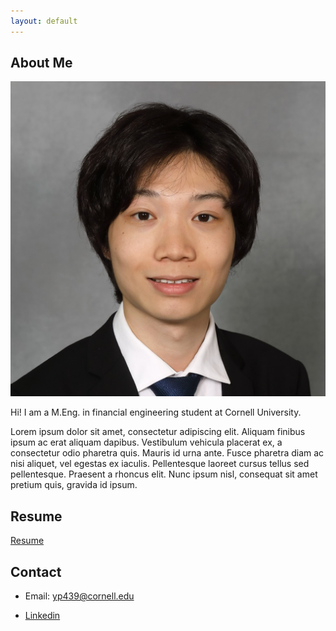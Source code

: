 ```yaml
---
layout: default
---
```


## About Me

<img class="profile-picture" src="avatar.jpg">

Hi! I am a M.Eng. in financial engineering student at Cornell University. 

Lorem ipsum dolor sit amet, consectetur adipiscing elit. Aliquam finibus ipsum ac erat aliquam dapibus. Vestibulum vehicula placerat ex, a consectetur odio pharetra quis. Mauris id urna ante. Fusce pharetra diam ac nisi aliquet, vel egestas ex iaculis. Pellentesque laoreet cursus tellus sed pellentesque. Praesent a rhoncus elit. Nunc ipsum nisl, consequat sit amet pretium quis, gravida id ipsum.

## Resume

[Resume](https://aolueur.github.io/resume.pdf)

## Contact

* Email: [yp439@cornell.edu](mailto:yp439@cornell.edu)

* [Linkedin](www.linkedin.com/in/yuao-peng-b1364125a)